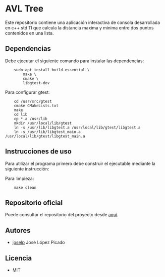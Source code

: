 # AVL Tree

Este repositorio contiene una aplicación interactiva de consola desarrollada en 
c++ std 11 que calcula la distancia maxima y minima entre dos puntos contenidos 
en una lista.

## Dependencias
Debe ejecutar el siguiente comando para instalar las dependencias:

```
    sudo apt install build-essential \
        make \
        cmake \
        libgtest-dev 
```
Para configurar gtest:

```
    cd /usr/src/gtest
    cmake CMakeLists.txt
    make
    cd lib
    cp *.a /usr/lib
    mkdir /usr/local/lib/gtest
    ln -s /usr/lib/libgtest.a /usr/local/lib/gtest/libgtest.a
    ln -s /usr/lib/libgtest_main.a /usr/local/lib/gtest/libgtest_main.a 
```
## Instrucciones de uso

Para utilizar el programa primero debe construir el ejecutable mediante la siguiente
instrucción:

Para limpieza:
```
    make clean
```

## Repositorio oficial

Puede consultar el repositorio del proyecto desde [aquí]().


## Autores
- [joselp](https://gitlab.com/joselp) José López Picado 

## Licencia
- MIT
